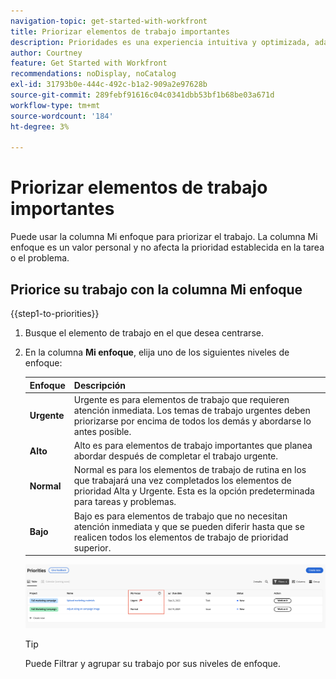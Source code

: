 ```yaml
---
navigation-topic: get-started-with-workfront
title: Priorizar elementos de trabajo importantes
description: Prioridades es una experiencia intuitiva y optimizada, adaptada a los propietarios de tareas.
author: Courtney
feature: Get Started with Workfront
recommendations: noDisplay, noCatalog
exl-id: 31793b0e-444c-492c-b1a2-909a2e97628b
source-git-commit: 289febf91616c04c0341dbb53bf1b68be03a671d
workflow-type: tm+mt
source-wordcount: '184'
ht-degree: 3%

---
```


# Priorizar elementos de trabajo importantes

Puede usar la columna Mi enfoque para priorizar el trabajo. La columna Mi enfoque es un valor personal y no afecta la prioridad establecida en la tarea o el problema.

## Priorice su trabajo con la columna Mi enfoque

{{step1-to-priorities}}

1. Busque el elemento de trabajo en el que desea centrarse.
1. En la columna **Mi enfoque**, elija uno de los siguientes niveles de enfoque:

   | Enfoque | Descripción |
   |-----------|-------------|
   | **Urgente** | Urgente es para elementos de trabajo que requieren atención inmediata. Los temas de trabajo urgentes deben priorizarse por encima de todos los demás y abordarse lo antes posible. |
   | **Alto** | Alto es para elementos de trabajo importantes que planea abordar después de completar el trabajo urgente. |
   | **Normal** | Normal es para los elementos de trabajo de rutina en los que trabajará una vez completados los elementos de prioridad Alta y Urgente. Esta es la opción predeterminada para tareas y problemas. |
   | **Bajo** | Bajo es para elementos de trabajo que no necesitan atención inmediata y que se pueden diferir hasta que se realicen todos los elementos de trabajo de prioridad superior. |

   ![](assets/my-focus.png)
   <!--new screen for prod ![](assets/my-focus-new.png)-->

   >[!TIP]
   >
   >Puede Filtrar y agrupar su trabajo por sus niveles de enfoque.
